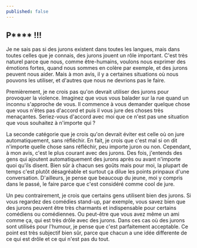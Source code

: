 ```yaml
---
published: false
---
```

## P**** !!!

Je ne sais pas si des jurons existent dans toutes les langues, mais dans toutes celles que je connais, des jurons jouent un rôle important. C'est très naturel parce que nous, comme être-humains, voulons nous exprimer des émotions fortes, quand nous sommes en colère par exemple, et des jurons peuvent nous aider. Mais à mon avis, il y a certaines situations où nous pouvons les utiliser, et d'autres que nous ne devrions pas le faire.

Premièrement, je ne crois pas qu'on devrait utiliser des jurons pour provoquer la violence. Imaginez que vous vous balader sur la rue quand un inconnu s'approche de vous. Il commence à vous demander quelque chose que vous n'êtes pas d'accord et puis il vous jure des choses très menaçantes. Seriez-vous d'accord avec moi que ce n'est pas une situation que vous souhaitez à n'importe qui ?

La seconde catégorie que je crois qu'on devrait éviter est celle où on jure automatiquement, sans réfléchir. En fait, je crois que c'est mal si on dit n'importe quelle chose sans réfléchir, peu importe juron ou non. Cependant, à mon avis, c'est le plus courant avec des jurons. Des fois, j'entends des gens qui ajoutent automatiquement des jurons après ou avant n'importe quoi qu'ils disent. Bien sûr à chacun ses goûts mais pour moi, la plupart de temps c'est plutôt désagréable et surtout ça dilue les points prinpaux d'une conversation. D'ailleurs, je pense que beaucoup du jeune, moi y compris dans le passé, le faire parce que c'est considéré comme cool de jure.

Un peu contrairement, je crois que certains gens utilisent bien des jurons. Si vous regardez des comédies stand-up, par exemple, vous savez bien que des jurons peuvent être très charmants et indispensable pour certains comédiens ou comédiennes. Ou peut-être que vous avez même un ami comme ça, qui est très drôle avec des jurons. Dans ces cas où des jurons sont utilisés pour l'humour, je pense que c'est parfaitement acceptable. Ce point est très subjectif bien sûr, parce que chacun a une idée differente de ce qui est drôle et ce qui n'est pas du tout.

